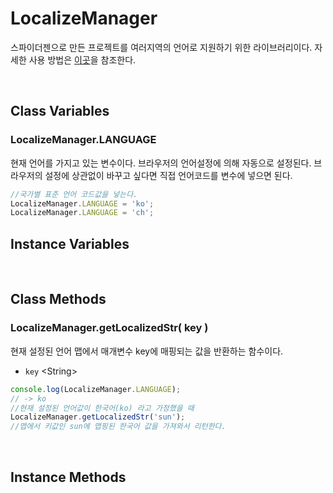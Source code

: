 # LocalizeManager

스파이더젠으로 만든 프로젝트를 여러지역의 언어로 지원하기 위한 라이브러리이다. 자세한 사용 방법은 [이곳](https://github.com/asoosoft/spidergen-docs/blob/master/guide/13.%20%EB%8B%A4%EA%B5%AD%EC%96%B4%20%EC%A7%80%EC%9B%90%20%EA%B8%B0%EB%8A%A5(Localizing).md)을 참조한다.

<br/>

## Class Variables

### LocalizeManager.LANGUAGE

현재 언어를 가지고 있는 변수이다. 브라우저의 언어설정에 의해 자동으로 설정된다. 브라우저의 설정에 상관없이 바꾸고 싶다면 직접 언어코드를 변수에 넣으면 된다.

```js
//국가별 표준 언어 코드값을 넣는다.
LocalizeManager.LANGUAGE = 'ko';
LocalizeManager.LANGUAGE = 'ch';
```

## Instance Variables

<br/>

## Class Methods

### LocalizeManager.getLocalizedStr( key )

현재 설정된 언어 맵에서 매개변수 key에 매핑되는 값을 반환하는 함수이다.

- `key` \<String> 

```js
console.log(LocalizeManager.LANGUAGE);
// -> ko
//현재 설정된 언어값이 한국어(ko) 라고 가정했을 때
LocalizeManager.getLocalizedStr('sun');
//맵에서 키값인 sun에 맵핑된 한국어 값을 가져와서 리턴한다.
```

<br/>

## Instance Methods

<br/>